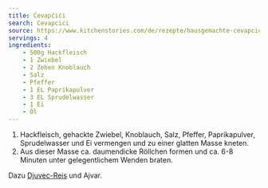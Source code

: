 ```yaml
---
title: Ćevapčići
search: Cevapcici
source: https://www.kitchenstories.com/de/rezepte/hausgemachte-cevapcici
servings: 4
ingredients:
    - 500g Hackfleisch
    - 1 Zwiebel
    - 2 Zehen Knoblauch
    - Salz
    - Pfeffer
    - 1 EL Paprikapulver
    - 3 EL Sprudelwasser
    - 1 Ei
    - Öl
---
```


1. Hackfleisch, gehackte Zwiebel, Knoblauch, Salz, Pfeffer, Paprikapulver, Sprudelwasser und Ei vermengen und zu einer glatten Masse kneten.
2. Aus dieser Masse ca. daumendicke Röllchen formen und ca. 6-8 Minuten unter gelegentlichem Wenden braten.

Dazu [Djuvec-Reis](/cooks/djuvec-reis/) und Ajvar.
